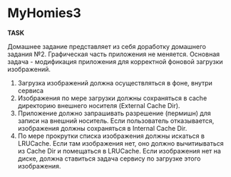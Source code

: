 # MyHomies3
<b>TASK</b>
<p>
Домашнее задание представляет из себя доработку домашнего задания №2.
Графическая часть приложения не меняется. Основная задача - модификация приложения для корректной фоновой загрузки изображений.
<ol>
<li> Загрузка изображений должна осуществляться в фоне, внутри сервиса</li>
<li> Изображения по мере загрузки должны сохраняться в cache директорию внешнего носителя (External Cache Dir).</li>
<li> Приложение должно запрашивать разрешение (пермишн) для записи на внешний носитель. Если пользователь отказывается, изображения должны сохраняться в Internal Cache Dir.</li>
<li> По мере прокрутки списка изображения должны искаться в LRUCache. Если там изображения нет, оно должно вычитиываться из Cache Dir и помещаться в LRUCache. Если изображения нет на диске, должна ставиться задача сервису по загрузке этого изображения.</li>
</ol>
